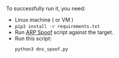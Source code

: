 To successfully run it, you need:
- Linux machine ( or VM )
- `pip3 install -r requirements.txt`
- Run [ARP Spoof](../arp-spoofer/arp_spoof.py) script against the target.
- Run this script:
    ```
    python3 dns_spoof.py
    ```